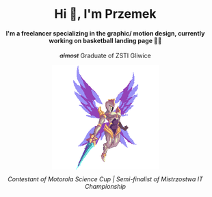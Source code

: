 <h1 align="center">Hi 👋, I'm Przemek</h1>
<h4 align="center">I'm a freelancer specializing in the graphic/ motion design, currently working on basketball landing page 🏀🔥</h4>
  
<p align="center"><i><strike>almost</strike></i> Graduate of ZSTI Gliwice</p>

<p align="center"><img align="center" src="./assets/kayle.gif" /></p>

<!-- <p align="center"><i>Basketball Player and Manager at <a href="https://instagram.com/knury.knurow/">Knury Knurów</a></i></p> -->
<p align="center"><i>Contestant of Motorola Science Cup | Semi-finalist of Mistrzostwa IT Championship</i></p>
